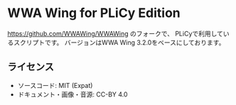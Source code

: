 # WWA Wing for PLiCy Edition

https://github.com/WWAWing/WWAWing のフォークで、 PLiCyで利用しているスクリプトです。
バージョンはWWA Wing 3.2.0をベースにしております。


## ライセンス
- ソースコード: MIT (Expat) 
- ドキュメント・画像・音源: CC-BY 4.0
